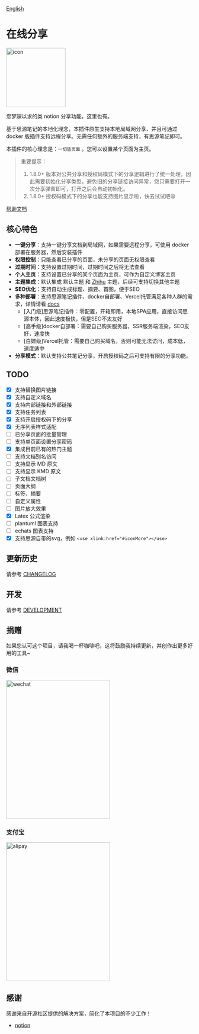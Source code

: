 [English](README.md)

# 在线分享

<img src="https://ghproxy.com/https://github.com/terwer/siyuan-plugin-blog/blob/main/icon.png" width="160" height="160" alt="icon">

您梦寐以求的类 notion 分享功能，这里也有。

基于思源笔记的本地化理念，本插件原生支持本地局域网分享、并且可通过 docker 版插件支持远程分享。无需任何额外的服务端支持，有思源笔记即可。

本插件的核心理念是：`一切皆页面` 。您可以设置某个页面为主页。

> 重要提示：
> 1. 1.8.0+ 版本对公共分享和授权码模式下的分享逻辑进行了统一处理，因此需要初始化分享类型，避免旧的分享链接访问异常，您只需要打开一次分享弹窗即可，打开之后会自动初始化。
> 2. 1.8.0+ 授权码模式下的分享也能支持图片显示啦，快去试试吧😄

[帮助文档](https://blog.terwer.space/s/20230621001422-xsimx5v)

## 核心特色

- **一键分享**：支持一键分享文档到局域网，如果需要远程分享，可使用 docker 部署在服务器，然后安装插件
- **权限控制**：只能查看已分享的页面，未分享的页面无权限查看
- **过期时间**：支持设置过期时间，过期时间之后将无法查看
- **个人主页**：支持设置已分享的某个页面为主页，可作为自定义博客主页
- **主题集成**：默认集成 默认主题 和 [Zhihu](https://github.com/terwer/siyuan-theme-zhihu) 主题，后续可支持切换其他主题
- **SEO优化**：支持自动生成标题、摘要、首图，便于SEO
- **多种部署**：支持思源笔记插件、docker自部署、Vercel托管满足各种人群的需求，详情请看 [docs](https://blog.terwer.space/s/20230621001422-xsimx5v)
  - [入门级]思源笔记插件：零配置，开箱即用，本地SPA应用，直接访问思源本体，因此速度极快，但是SEO不太友好
  - [高手级]docker自部署：需要自己购买服务器，SSR服务端渲染，SEO友好，速度快
  - [白嫖级]Vercel托管：需要自己购买域名，否则可能无法访问，成本低，速度适中
- **分享模式**：默认支持公共笔记分享，开启授权码之后可支持有限的分享功能。

## TODO

- [X] 支持替换图片链接
- [X] 支持自定义域名
- [X] 支持内部链接和外部链接
- [X] 支持任务列表
- [X] 支持开启授权码下的分享
- [X] 无序列表样式适配
- [ ] 已分享页面的批量管理
- [ ] 支持单页面设置分享密码
- [X] 集成目前已有的热门主题
- [ ] 支持文档别名访问
- [ ] 支持显示 MD 原文
- [ ] 支持显示 KMD 原文
- [ ] 子文档文档树
- [ ] 页面大纲
- [ ] 标签、摘要
- [ ] 自定义属性
- [ ] 图片放大效果
- [X] Latex 公式渲染
- [ ] plantuml 图表支持
- [ ] echats 图表支持
- [X] 支持思源自带的svg，例如 `<use xlink:href="#iconMore"></use>`

## 更新历史

请参考 [CHANGELOG](https://github.com/terwer/siyuan-plugin-blog/blob/main/CHANGELOG.md)

## 开发

请参考 [DEVELOPMENT](./DEVELOPMENT.md)

## 捐赠

如果您认可这个项目，请我喝一杯咖啡吧，这将鼓励我持续更新，并创作出更多好用的工具~

### 微信

<div>
<img src="https://static-rs-terwer.oss-cn-beijing.aliyuncs.com/donate/wechat.jpg" alt="wechat" style="width:280px;height:375px;" />
</div>

### 支付宝

<div>
<img src="https://static-rs-terwer.oss-cn-beijing.aliyuncs.com/donate/alipay.jpg" alt="alipay" style="width:280px;height:375px;" />
</div>

## 感谢

感谢来自开源社区提供的解决方案，简化了本项目的不少工作！

- [notion](https://notion.so)